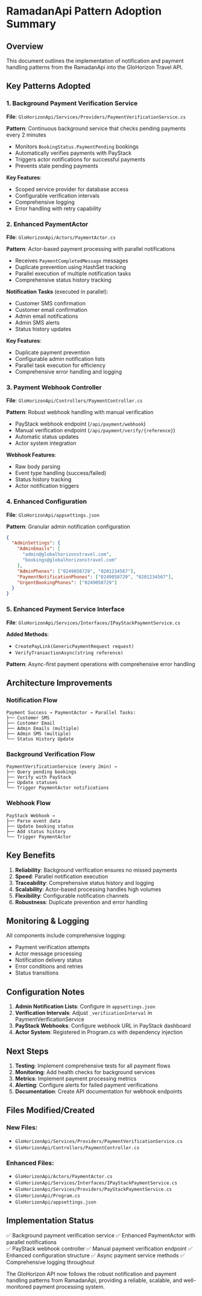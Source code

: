 # RamadanApi Pattern Adoption Summary

## Overview

This document outlines the implementation of notification and payment handling patterns from the RamadanApi into the GloHorizon Travel API.

## Key Patterns Adopted

### 1. Background Payment Verification Service

**File**: `GloHorizonApi/Services/Providers/PaymentVerificationService.cs`

**Pattern**: Continuous background service that checks pending payments every 2 minutes

- Monitors `BookingStatus.PaymentPending` bookings
- Automatically verifies payments with PayStack
- Triggers actor notifications for successful payments
- Prevents stale pending payments

**Key Features**:

- Scoped service provider for database access
- Configurable verification intervals
- Comprehensive logging
- Error handling with retry capability

### 2. Enhanced PaymentActor

**File**: `GloHorizonApi/Actors/PaymentActor.cs`

**Pattern**: Actor-based payment processing with parallel notifications

- Receives `PaymentCompletedMessage` messages
- Duplicate prevention using HashSet tracking
- Parallel execution of multiple notification tasks
- Comprehensive status history tracking

**Notification Tasks** (executed in parallel):

- Customer SMS confirmation
- Customer email confirmation
- Admin email notifications
- Admin SMS alerts
- Status history updates

**Key Features**:

- Duplicate payment prevention
- Configurable admin notification lists
- Parallel task execution for efficiency
- Comprehensive error handling and logging

### 3. Payment Webhook Controller

**File**: `GloHorizonApi/Controllers/PaymentController.cs`

**Pattern**: Robust webhook handling with manual verification

- PayStack webhook endpoint (`/api/payment/webhook`)
- Manual verification endpoint (`/api/payment/verify/{reference}`)
- Automatic status updates
- Actor system integration

**Webhook Features**:

- Raw body parsing
- Event type handling (success/failed)
- Status history tracking
- Actor notification triggers

### 4. Enhanced Configuration

**File**: `GloHorizonApi/appsettings.json`

**Pattern**: Granular admin notification configuration

```json
{
  "AdminSettings": {
    "AdminEmails": [
      "admin@globalhorizonstravel.com",
      "bookings@globalhorizonstravel.com"
    ],
    "AdminPhones": ["0249058729", "0201234567"],
    "PaymentNotificationPhones": ["0249058729", "0201234567"],
    "UrgentBookingPhones": ["0249058729"]
  }
}
```

### 5. Enhanced Payment Service Interface

**File**: `GloHorizonApi/Services/Interfaces/IPayStackPaymentService.cs`

**Added Methods**:

- `CreatePayLink(GenericPaymentRequest request)`
- `VerifyTransactionAsync(string reference)`

**Pattern**: Async-first payment operations with comprehensive error handling

## Architecture Improvements

### Notification Flow

```
Payment Success → PaymentActor → Parallel Tasks:
├── Customer SMS
├── Customer Email
├── Admin Emails (multiple)
├── Admin SMS (multiple)
└── Status History Update
```

### Background Verification Flow

```
PaymentVerificationService (every 2min) →
├── Query pending bookings
├── Verify with PayStack
├── Update statuses
└── Trigger PaymentActor notifications
```

### Webhook Flow

```
PayStack Webhook →
├── Parse event data
├── Update booking status
├── Add status history
└── Trigger PaymentActor
```

## Key Benefits

1. **Reliability**: Background verification ensures no missed payments
2. **Speed**: Parallel notification execution
3. **Traceability**: Comprehensive status history and logging
4. **Scalability**: Actor-based processing handles high volumes
5. **Flexibility**: Configurable notification channels
6. **Robustness**: Duplicate prevention and error handling

## Monitoring & Logging

All components include comprehensive logging:

- Payment verification attempts
- Actor message processing
- Notification delivery status
- Error conditions and retries
- Status transitions

## Configuration Notes

1. **Admin Notification Lists**: Configure in `appsettings.json`
2. **Verification Intervals**: Adjust `_verificationInterval` in PaymentVerificationService
3. **PayStack Webhooks**: Configure webhook URL in PayStack dashboard
4. **Actor System**: Registered in Program.cs with dependency injection

## Next Steps

1. **Testing**: Implement comprehensive tests for all payment flows
2. **Monitoring**: Add health checks for background services
3. **Metrics**: Implement payment processing metrics
4. **Alerting**: Configure alerts for failed payment verifications
5. **Documentation**: Create API documentation for webhook endpoints

## Files Modified/Created

### New Files:

- `GloHorizonApi/Services/Providers/PaymentVerificationService.cs`
- `GloHorizonApi/Controllers/PaymentController.cs`

### Enhanced Files:

- `GloHorizonApi/Actors/PaymentActor.cs`
- `GloHorizonApi/Services/Interfaces/IPayStackPaymentService.cs`
- `GloHorizonApi/Services/Providers/PayStackPaymentService.cs`
- `GloHorizonApi/Program.cs`
- `GloHorizonApi/appsettings.json`

## Implementation Status

✅ Background payment verification service
✅ Enhanced PaymentActor with parallel notifications  
✅ PayStack webhook controller
✅ Manual payment verification endpoint
✅ Enhanced configuration structure
✅ Async payment service methods
✅ Comprehensive logging throughout

The GloHorizon API now follows the robust notification and payment handling patterns from RamadanApi, providing a reliable, scalable, and well-monitored payment processing system.
